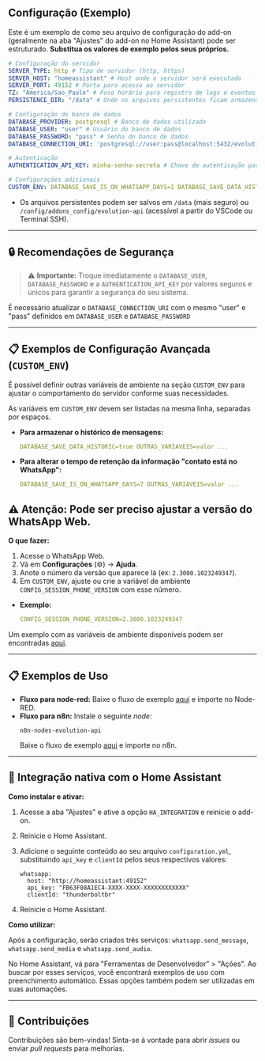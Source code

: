 ## Configuração (Exemplo)

Este é um exemplo de como seu arquivo de configuração do add-on (geralmente na aba "Ajustes" do add-on no Home Assistant) pode ser estruturado. **Substitua os valores de exemplo pelos seus próprios.**

```yaml
# Configuração do servidor
SERVER_TYPE: http # Tipo de servidor (http, https)
SERVER_HOST: "homeassistant" # Host onde o servidor será executado
SERVER_PORT: 49152 # Porta para acesso ao servidor
TZ: "America/Sao_Paulo" # Fuso horário para registro de logs e eventos
PERSISTENCE_DIR: "/data" # Onde os arquivos persistentes ficam armazenados*

# Configuração do banco de dados
DATABASE_PROVIDER: postgresql # Banco de dados utilizado
DATABASE_USER: "user" # Usuário do banco de dados
DATABASE_PASSWORD: "pass" # Senha do banco de dados
DATABASE_CONNECTION_URI: 'postgresql://user:pass@localhost:5432/evolution?schema=public' # URI completa para conexão com o banco de dados

# Autenticação
AUTHENTICATION_API_KEY: minha-senha-secreta # Chave de autenticação para acesso à API

# Configurações adicionais
CUSTOM_ENV: DATABASE_SAVE_IS_ON_WHATSAPP_DAYS=1 DATABASE_SAVE_DATA_HISTORIC=false DATABASE_SAVE_DATA_NEW_MESSAGE=false # Variáveis de configuração adicionais, separadas por espaço
```
* Os arquivos persistentes podem ser salvos em `/data` (mais seguro) ou `/config/addons_config/evolution-api` (acessível a partir do VSCode ou Terminal SSH).

---

## 🔒 Recomendações de Segurança

> ⚠️ **Importante:** Troque imediatamente o `DATABASE_USER`, `DATABASE_PASSWORD` e a `AUTHENTICATION_API_KEY` por valores seguros e únicos para garantir a segurança do seu sistema.


É necessário atualizar o `DATABASE_CONNECTION_URI` com o mesmo "user" e "pass" definidos em `DATABASE_USER` e `DATABASE_PASSWORD`

---

## 📋 Exemplos de Configuração Avançada (`CUSTOM_ENV`)

É possível definir outras variáveis de ambiente na seção `CUSTOM_ENV` para ajustar o comportamento do servidor conforme suas necessidades.

As variáveis em `CUSTOM_ENV` devem ser listadas na mesma linha, separadas por espaços.

*   **Para armazenar o histórico de mensagens:**
    ```yaml
    DATABASE_SAVE_DATA_HISTORIC=true OUTRAS_VARIAVEIS=valor ...
    ```

*   **Para alterar o tempo de retenção da informação "contato está no WhatsApp":**
    ```yaml
    DATABASE_SAVE_IS_ON_WHATSAPP_DAYS=7 OUTRAS_VARIAVEIS=valor ...
    ```

## ⚠️ Atenção: Pode ser preciso ajustar a versão do WhatsApp Web.

**O que fazer:**
1.  Acesse o WhatsApp Web.
2.  Vá em **Configurações** (⚙️) -> **Ajuda**.
3.  Anote o número da versão que aparece lá (ex: `2.3000.1023249347`).
4.  Em `CUSTOM_ENV`, ajuste ou crie a variável de ambiente `CONFIG_SESSION_PHONE_VERSION` com esse número.

*   **Exemplo:**
    ```yaml
    CONFIG_SESSION_PHONE_VERSION=2.3000.1023249347
    ```

Um exemplo com as variáveis de ambiente disponíveis podem ser encontradas [aqui](https://github.com/EvolutionAPI/evolution-api/blob/main/.env.example).

---

## 📋 Exemplos de Uso
*   **Fluxo para node-red:**
    Baixe o fluxo de exemplo [aqui](https://github.com/TiagoK-777/ha-addons/blob/main/documentos/exemplos/evolution-api/exemplo_node-red.json) e importe no Node-RED.
*   **Fluxo para n8n:**
    Instale o seguinte *node*:
    ```
    n8n-nodes-evolution-api
    ```
    Baixe o fluxo de exemplo [aqui](https://github.com/TiagoK-777/ha-addons/blob/main/documentos/exemplos/evolution-api/exemplo_n8n.json) e importe no n8n.

---

## 🤩 Integração nativa com o Home Assistant

**Como instalar e ativar:**

1.  Acesse a aba "Ajustes" e ative a opção `HA_INTEGRATION` e reinicie o add-on.
2.  Reinicie o Home Assistant.
3.  Adicione o seguinte conteúdo ao seu arquivo `configuration.yml`, substituindo `api_key` e `clientId` pelos seus respectivos valores:

    ```
    whatsapp:
      host: "http://homeassistant:49152"
      api_key: "FB63F08A1EC4-XXXX-XXXX-XXXXXXXXXXXX"
      clientId: "thunderboltbr"
    ```
4.  Reinicie o Home Assistant.

**Como utilizar:**

Após a configuração, serão criados três serviços: `whatsapp.send_message`, `whatsapp.send_media` e `whatsapp.send_audio`.

No Home Assistant, vá para "Ferramentas de Desenvolvedor" > "Ações". Ao buscar por esses serviços, você encontrará exemplos de uso com preenchimento automático. Essas opções também podem ser utilizadas em suas automações.

---

## 🤝 Contribuições

Contribuições são bem-vindas! Sinta-se à vontade para abrir *issues* ou enviar *pull requests* para melhorias.